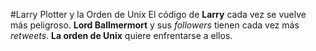 #Larry Plotter y la Orden de Unix
El código de **Larry** cada vez se vuelve más peligroso.
**Lord Ballmermort** y sus *followers* tienen cada vez más *retweets*.
**La orden de Unix** quiere enfrentarse a ellos.
